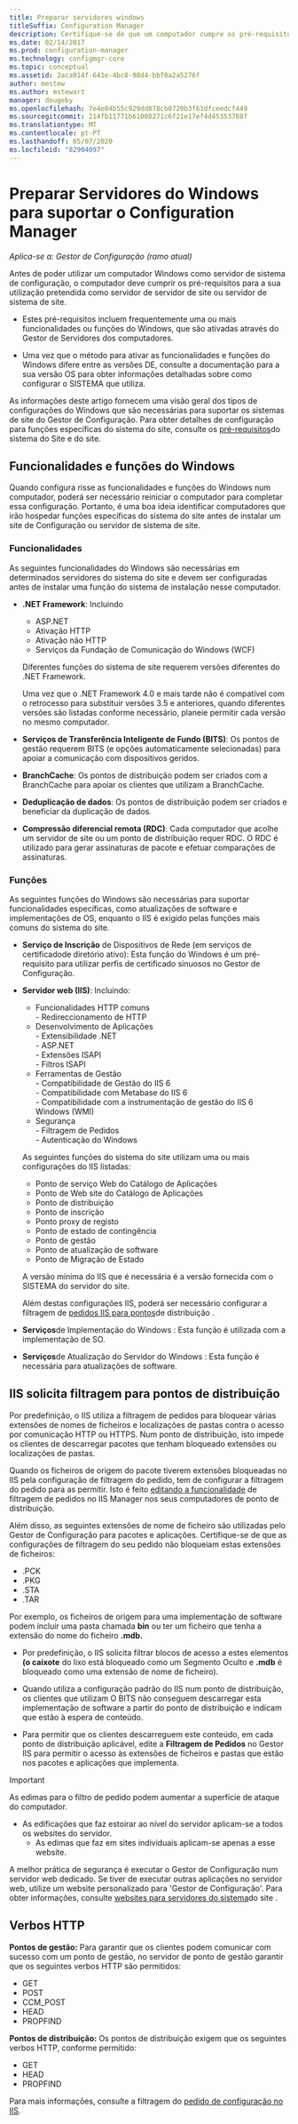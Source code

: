 ```yaml
---
title: Preparar servidores windows
titleSuffix: Configuration Manager
description: Certifique-se de que um computador cumpre os pré-requisitos para ser usado como servidor de site ou servidor de sistema de site para O Gestor de Configuração.
ms.date: 02/14/2017
ms.prod: configuration-manager
ms.technology: configmgr-core
ms.topic: conceptual
ms.assetid: 2aca914f-641e-4bc8-98d4-bbf0a2a5276f
author: mestew
ms.author: mstewart
manager: dougeby
ms.openlocfilehash: 7e4e84b55c929dd878cb0720b3f61dfceedcf449
ms.sourcegitcommit: 214fb11771b61008271c6f21e17ef4d45353788f
ms.translationtype: MT
ms.contentlocale: pt-PT
ms.lasthandoff: 05/07/2020
ms.locfileid: "82904097"
---
```

# <a name="prepare-windows-servers-to-support-configuration-manager"></a>Preparar Servidores do Windows para suportar o Configuration Manager

*Aplica-se a: Gestor de Configuração (ramo atual)*

Antes de poder utilizar um computador Windows como servidor de sistema de configuração, o computador deve cumprir os pré-requisitos para a sua utilização pretendida como servidor de servidor de site ou servidor de sistema de site.  

- Estes pré-requisitos incluem frequentemente uma ou mais funcionalidades ou funções do Windows, que são ativadas através do Gestor de Servidores dos computadores.  

- Uma vez que o método para ativar as funcionalidades e funções do Windows difere entre as versões DE, consulte a documentação para a sua versão OS para obter informações detalhadas sobre como configurar o SISTEMA que utiliza.  

As informações deste artigo fornecem uma visão geral dos tipos de configurações do Windows que são necessárias para suportar os sistemas de site do Gestor de Configuração. Para obter detalhes de configuração para funções específicas do sistema do site, consulte os [pré-requisitos](../configs/site-and-site-system-prerequisites.md)do sistema do Site e do site.

##  <a name="windows-features-and-roles"></a><a name="BKMK_WinFeatures"></a>Funcionalidades e funções do Windows  
Quando configura risse as funcionalidades e funções do Windows num computador, poderá ser necessário reiniciar o computador para completar essa configuração. Portanto, é uma boa ideia identificar computadores que irão hospedar funções específicas do sistema do site antes de instalar um site de Configuração ou servidor de sistema de site.

### <a name="features"></a>Funcionalidades  
As seguintes funcionalidades do Windows são necessárias em determinados servidores do sistema do site e devem ser configuradas antes de instalar uma função do sistema de instalação nesse computador.  

- **.NET Framework**: Incluindo  

    - ASP.NET  
    - Ativação HTTP  
    - Ativação não HTTP  
    - Serviços da Fundação de Comunicação do Windows (WCF)  

    Diferentes funções do sistema de site requerem versões diferentes do .NET Framework.  

    Uma vez que o .NET Framework 4.0 e mais tarde não é compatível com o retrocesso para substituir versões 3.5 e anteriores, quando diferentes versões são listadas conforme necessário, planeie permitir cada versão no mesmo computador.  

- **Serviços de Transferência Inteligente de Fundo (BITS)**: Os pontos de gestão requerem BITS (e opções automaticamente selecionadas) para apoiar a comunicação com dispositivos geridos.  

- **BranchCache**: Os pontos de distribuição podem ser criados com a BranchCache para apoiar os clientes que utilizam a BranchCache.  

- **Deduplicação de dados**: Os pontos de distribuição podem ser criados e beneficiar da duplicação de dados.  

- **Compressão diferencial remota (RDC)**: Cada computador que acolhe um servidor de site ou um ponto de distribuição requer RDC. O RDC é utilizado para gerar assinaturas de pacote e efetuar comparações de assinaturas.  

### <a name="roles"></a>Funções  
As seguintes funções do Windows são necessárias para suportar funcionalidades específicas, como atualizações de software e implementações de OS, enquanto o IIS é exigido pelas funções mais comuns do sistema do site.  

- **Serviço de Inscrição** de Dispositivos de Rede (em serviços de certificadode diretório ativo): Esta função do Windows é um pré-requisito para utilizar perfis de certificado sinuosos no Gestor de Configuração.  

- **Servidor web (IIS)**: Incluindo:  
    - Funcionalidades HTTP comuns  
          - Redireccionamento de HTTP  
    - Desenvolvimento de Aplicações  
          - Extensibilidade .NET  
          - ASP.NET  
          - Extensões ISAPI  
          - Filtros ISAPI  
    - Ferramentas de Gestão  
          - Compatibilidade de Gestão do IIS 6  
          - Compatibilidade com Metabase do IIS 6  
          - Compatibilidade com a instrumentação de gestão do IIS 6 Windows (WMI)  
    - Segurança  
          - Filtragem de Pedidos  
          - Autenticação do Windows  

  As seguintes funções do sistema do site utilizam uma ou mais configurações do IIS listadas:  
  - Ponto de serviço Web do Catálogo de Aplicações  
  - Ponto de Web site do Catálogo de Aplicações  
  - Ponto de distribuição  
  - Ponto de inscrição  
  - Ponto proxy de registo  
  - Ponto de estado de contingência  
  - Ponto de gestão  
  - Ponto de atualização de software  
  - Ponto de Migração de Estado     

  A versão mínima do IIS que é necessária é a versão fornecida com o SISTEMA do servidor do site.  

  Além destas configurações IIS, poderá ser necessário configurar a filtragem de [pedidos IIS para pontos](#BKMK_IISFiltering)de distribuição .  

- **Serviços**de Implementação do Windows : Esta função é utilizada com a implementação de SO.  

- **Serviços**de Atualização do Servidor do Windows : Esta função é necessária para atualizações de software.  


##  <a name="iis-request-filtering-for-distribution-points"></a><a name="BKMK_IISFiltering"></a>IIS solicita filtragem para pontos de distribuição  
Por predefinição, o IIS utiliza a filtragem de pedidos para bloquear várias extensões de nomes de ficheiros e localizações de pastas contra o acesso por comunicação HTTP ou HTTPS. Num ponto de distribuição, isto impede os clientes de descarregar pacotes que tenham bloqueado extensões ou localizações de pastas.  

Quando os ficheiros de origem do pacote tiverem extensões bloqueadas no IIS pela configuração de filtragem do pedido, tem de configurar a filtragem do pedido para as permitir. Isto é feito [editando a funcionalidade](https://docs.microsoft.com/previous-versions/orphan-topics/ws.11/hh831621(v=ws.11)) de filtragem de pedidos no IIS Manager nos seus computadores de ponto de distribuição.  

Além disso, as seguintes extensões de nome de ficheiro são utilizadas pelo Gestor de Configuração para pacotes e aplicações. Certifique-se de que as configurações de filtragem do seu pedido não bloqueiam estas extensões de ficheiros:  

- .PCK  
- .PKG  
- .STA  
- .TAR  

Por exemplo, os ficheiros de origem para uma implementação de software podem incluir uma pasta chamada **bin** ou ter um ficheiro que tenha a extensão do nome do ficheiro **.mdb.**  

- Por predefinição, o IIS solicita filtrar blocos de acesso a estes elementos **(o caixote** do lixo está bloqueado como um Segmento Oculto e **.mdb** é bloqueado como uma extensão de nome de ficheiro).  

- Quando utiliza a configuração padrão do IIS num ponto de distribuição, os clientes que utilizam O BITS não conseguem descarregar esta implementação de software a partir do ponto de distribuição e indicam que estão à espera de conteúdo.  

- Para permitir que os clientes descarreguem este conteúdo, em cada ponto de distribuição aplicável, edite a **Filtragem de Pedidos** no Gestor IIS para permitir o acesso às extensões de ficheiros e pastas que estão nos pacotes e aplicações que implementa.  

> [!IMPORTANT]  
> As edimas para o filtro de pedido podem aumentar a superfície de ataque do computador.  
> 
> - As edificações que faz estoirar ao nível do servidor aplicam-se a todos os websites do servidor.   
>     - As edimas que faz em sites individuais aplicam-se apenas a esse website.  
> 
> A melhor prática de segurança é executar o Gestor de Configuração num servidor web dedicado. Se tiver de executar outras aplicações no servidor web, utilize um website personalizado para 'Gestor de Configuração'. Para obter informações, consulte [websites para servidores do sistema](websites-for-site-system-servers.md)do site .  

## <a name="http-verbs"></a>Verbos HTTP
**Pontos de gestão:** Para garantir que os clientes podem comunicar com sucesso com um ponto de gestão, no servidor de ponto de gestão garantir que os seguintes verbos HTTP são permitidos:  
- GET
- POST
- CCM_POST
- HEAD
- PROPFIND

**Pontos de distribuição:** Os pontos de distribuição exigem que os seguintes verbos HTTP, conforme permitido:
- GET
- HEAD
- PROPFIND

Para mais informações, consulte a filtragem do [pedido de configuração no IIS](https://docs.microsoft.com/previous-versions/orphan-topics/ws.11/hh831621(v=ws.11)#http-verbs). 
